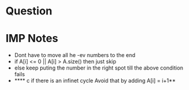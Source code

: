 # Question


# IMP Notes
- Dont have to move all he -ev numbers to the end
- if A[i] <= 0 || A[i] > A.size()  then just skip
- else keep puting the number in the right spot till the above condition fails
- **** c if there is an infinet cycle Avoid that by adding A[i] = i+1**
